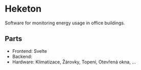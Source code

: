# Heketon
Software for monitoring energy usage in office buildings. 

## Parts
- Frontend: Svelte
- Backend: 
- Hardware: Klimatizace, Žárovky, Topení, Otevřená okna, ...
